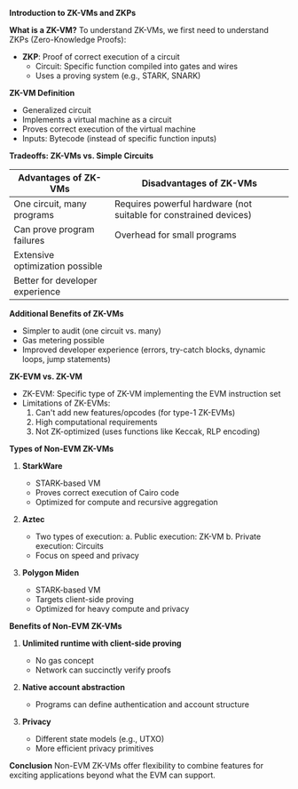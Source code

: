 


**Introduction to ZK-VMs and ZKPs**

**What is a ZK-VM?**
To understand ZK-VMs, we first need to understand ZKPs (Zero-Knowledge Proofs):

- **ZKP**: Proof of correct execution of a circuit
  - Circuit: Specific function compiled into gates and wires
  - Uses a proving system (e.g., STARK, SNARK)

**ZK-VM Definition**
- Generalized circuit
- Implements a virtual machine as a circuit
- Proves correct execution of the virtual machine
- Inputs: Bytecode (instead of specific function inputs)

**Tradeoffs: ZK-VMs vs. Simple Circuits**

| Advantages of ZK-VMs | Disadvantages of ZK-VMs |
|----------------------|--------------------------|
| One circuit, many programs | Requires powerful hardware (not suitable for constrained devices) |
| Can prove program failures | Overhead for small programs |
| Extensive optimization possible | |
| Better for developer experience | |

**Additional Benefits of ZK-VMs**
- Simpler to audit (one circuit vs. many)
- Gas metering possible
- Improved developer experience (errors, try-catch blocks, dynamic loops, jump statements)

**ZK-EVM vs. ZK-VM**
- ZK-EVM: Specific type of ZK-VM implementing the EVM instruction set
- Limitations of ZK-EVMs:
  1. Can't add new features/opcodes (for type-1 ZK-EVMs)
  2. High computational requirements
  3. Not ZK-optimized (uses functions like Keccak, RLP encoding)

**Types of Non-EVM ZK-VMs**

1. **StarkWare**
   - STARK-based VM
   - Proves correct execution of Cairo code
   - Optimized for compute and recursive aggregation

2. **Aztec**
   - Two types of execution:
     a. Public execution: ZK-VM
     b. Private execution: Circuits
   - Focus on speed and privacy

3. **Polygon Miden**
   - STARK-based VM
   - Targets client-side proving
   - Optimized for heavy compute and privacy

**Benefits of Non-EVM ZK-VMs**

1. **Unlimited runtime with client-side proving**
   - No gas concept
   - Network can succinctly verify proofs

2. **Native account abstraction**
   - Programs can define authentication and account structure

3. **Privacy**
   - Different state models (e.g., UTXO)
   - More efficient privacy primitives

**Conclusion**
Non-EVM ZK-VMs offer flexibility to combine features for exciting applications beyond what the EVM can support.

